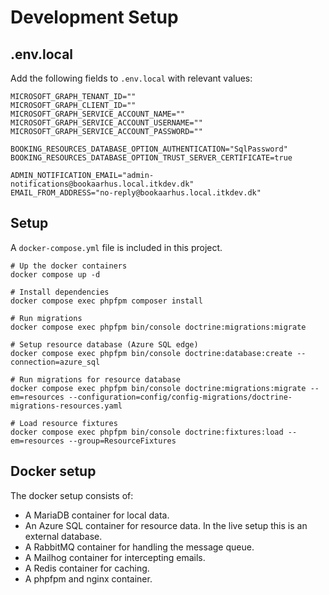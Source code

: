 # Development Setup

## .env.local

Add the following fields to `.env.local` with relevant values:

```shell
MICROSOFT_GRAPH_TENANT_ID=""
MICROSOFT_GRAPH_CLIENT_ID=""
MICROSOFT_GRAPH_SERVICE_ACCOUNT_NAME=""
MICROSOFT_GRAPH_SERVICE_ACCOUNT_USERNAME=""
MICROSOFT_GRAPH_SERVICE_ACCOUNT_PASSWORD=""

BOOKING_RESOURCES_DATABASE_OPTION_AUTHENTICATION="SqlPassword"
BOOKING_RESOURCES_DATABASE_OPTION_TRUST_SERVER_CERTIFICATE=true

ADMIN_NOTIFICATION_EMAIL="admin-notifications@bookaarhus.local.itkdev.dk"
EMAIL_FROM_ADDRESS="no-reply@bookaarhus.local.itkdev.dk"
```

## Setup

A `docker-compose.yml` file is included in this project.

```shell
# Up the docker containers
docker compose up -d

# Install dependencies
docker compose exec phpfpm composer install

# Run migrations
docker compose exec phpfpm bin/console doctrine:migrations:migrate

# Setup resource database (Azure SQL edge)
docker compose exec phpfpm bin/console doctrine:database:create --connection=azure_sql

# Run migrations for resource database
docker compose exec phpfpm bin/console doctrine:migrations:migrate --em=resources --configuration=config/config-migrations/doctrine-migrations-resources.yaml

# Load resource fixtures
docker compose exec phpfpm bin/console doctrine:fixtures:load --em=resources --group=ResourceFixtures
```

## Docker setup

The docker setup consists of:

* A MariaDB container for local data.
* An Azure SQL container for resource data. In the live setup this is an external database.
* A RabbitMQ container for handling the message queue.
* A Mailhog container for intercepting emails.
* A Redis container for caching.
* A phpfpm and nginx container.
